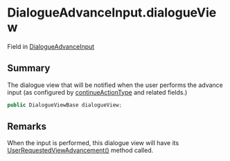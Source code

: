 # DialogueAdvanceInput.dialogueView

Field in [DialogueAdvanceInput](/api/csharp/yarn.unity.dialogueadvanceinput.md)

## Summary


The dialogue view that will be notified when the user performs the
advance input (as configured by  <a href="yarn.unity.dialogueadvanceinput.continueactiontype-2.md">continueActionType</a>  and
related fields.)


```csharp
public DialogueViewBase dialogueView;
```

## Remarks


When the input is performed, this dialogue view will have its  <a href="yarn.unity.dialogueviewbase.userrequestedviewadvancement.md">UserRequestedViewAdvancement()</a>  method
called.


